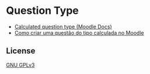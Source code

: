 # Question Type
* [Calculated question type (Moodle Docs)](https://docs.moodle.org/311/en/Calculated_question_type)
* [Como criar uma questão do tipo calculada no Moodle](https://youtu.be/mm6Qb0YpOCk)

## License
[GNU GPLv3](https://choosealicense.com/licenses/gpl-3.0/)
